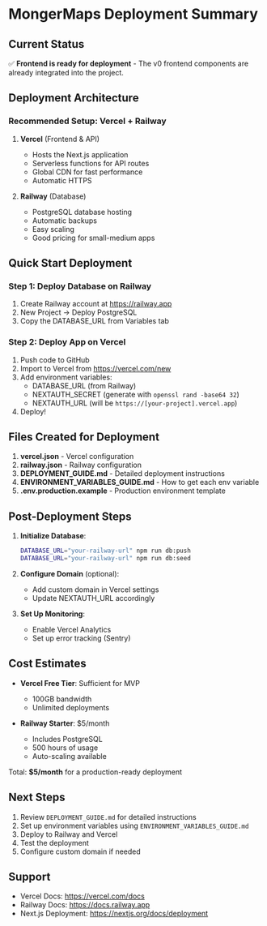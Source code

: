 # MongerMaps Deployment Summary

## Current Status

✅ **Frontend is ready for deployment** - The v0 frontend components are already integrated into the project.

## Deployment Architecture

### Recommended Setup: Vercel + Railway

1. **Vercel** (Frontend & API)
   - Hosts the Next.js application
   - Serverless functions for API routes
   - Global CDN for fast performance
   - Automatic HTTPS

2. **Railway** (Database)
   - PostgreSQL database hosting
   - Automatic backups
   - Easy scaling
   - Good pricing for small-medium apps

## Quick Start Deployment

### Step 1: Deploy Database on Railway
1. Create Railway account at https://railway.app
2. New Project → Deploy PostgreSQL
3. Copy the DATABASE_URL from Variables tab

### Step 2: Deploy App on Vercel
1. Push code to GitHub
2. Import to Vercel from https://vercel.com/new
3. Add environment variables:
   - DATABASE_URL (from Railway)
   - NEXTAUTH_SECRET (generate with `openssl rand -base64 32`)
   - NEXTAUTH_URL (will be `https://[your-project].vercel.app`)
4. Deploy!

## Files Created for Deployment

1. **vercel.json** - Vercel configuration
2. **railway.json** - Railway configuration  
3. **DEPLOYMENT_GUIDE.md** - Detailed deployment instructions
4. **ENVIRONMENT_VARIABLES_GUIDE.md** - How to get each env variable
5. **.env.production.example** - Production environment template

## Post-Deployment Steps

1. **Initialize Database**:
   ```bash
   DATABASE_URL="your-railway-url" npm run db:push
   DATABASE_URL="your-railway-url" npm run db:seed
   ```

2. **Configure Domain** (optional):
   - Add custom domain in Vercel settings
   - Update NEXTAUTH_URL accordingly

3. **Set Up Monitoring**:
   - Enable Vercel Analytics
   - Set up error tracking (Sentry)

## Cost Estimates

- **Vercel Free Tier**: Sufficient for MVP
  - 100GB bandwidth
  - Unlimited deployments
  
- **Railway Starter**: $5/month
  - Includes PostgreSQL
  - 500 hours of usage
  - Auto-scaling available

Total: **$5/month** for a production-ready deployment

## Next Steps

1. Review `DEPLOYMENT_GUIDE.md` for detailed instructions
2. Set up environment variables using `ENVIRONMENT_VARIABLES_GUIDE.md`
3. Deploy to Railway and Vercel
4. Test the deployment
5. Configure custom domain if needed

## Support

- Vercel Docs: https://vercel.com/docs
- Railway Docs: https://docs.railway.app
- Next.js Deployment: https://nextjs.org/docs/deployment